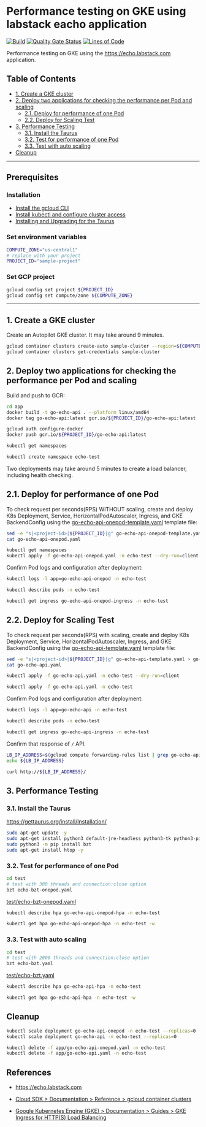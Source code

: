 # Performance testing on GKE using labstack eacho application

[![Build](https://github.com/DevSecOpsSamples/gcp-golang-performance-test/actions/workflows/build.yml/badge.svg?branch=master)](https://github.com/DevSecOpsSamples/gcp-golang-performance-test/actions/workflows/build.yml)
[![Quality Gate Status](https://sonarcloud.io/api/project_badges/measure?project=DevSecOpsSamples_gcp-golang-performance-test&metric=alert_status)](https://sonarcloud.io/summary/new_code?id=DevSecOpsSamples_gcp-golang-performance-test) [![Lines of Code](https://sonarcloud.io/api/project_badges/measure?project=DevSecOpsSamples_gcp-golang-performance-test&metric=ncloc)](https://sonarcloud.io/summary/new_code?id=DevSecOpsSamples_gcp-golang-performance-test)

Performance testing on GKE using the https://echo.labstack.com application.


## Table of Contents

- [1. Create a GKE cluster](#1-create-a-gke-cluster)
- [2. Deploy two applications for checking the performance per Pod and scaling](#2-deploy-two-applications-for-checking-the-performance-per-pod-and-scaling)
    - [2.1. Deploy for performance of one Pod](#21-deploy-for-performance-of-one-pod)
    - [2.2. Deploy for Scaling Test](#22-deploy-for-scaling-test)
- [3. Performance Testing](#3-performance-testing)
    - [3.1. Install the Taurus](#31-install-the-taurus)
    - [3.2. Test for performance of one Pod](#32-test-for-performance-of-one-pod)
    - [3.3. Test with auto scaling](#33-test-with-auto-scaling)
- [Cleanup](#6-cleanup)

---

## Prerequisites

### Installation

- [Install the gcloud CLI](https://cloud.google.com/sdk/docs/install)
- [Install kubectl and configure cluster access](https://cloud.google.com/kubernetes-engine/docs/how-to/cluster-access-for-kubectl)
- [Installing and Upgrading for the Taurus ](https://gettaurus.org/install/Installation/)

### Set environment variables

```bash
COMPUTE_ZONE="us-central1"
# replace with your project
PROJECT_ID="sample-project"
```

### Set GCP project

```bash
gcloud config set project ${PROJECT_ID}
gcloud config set compute/zone ${COMPUTE_ZONE}
```

---

## 1. Create a GKE cluster

Create an Autopilot GKE cluster. It may take around 9 minutes.

```bash
gcloud container clusters create-auto sample-cluster --region=${COMPUTE_ZONE}
gcloud container clusters get-credentials sample-cluster
```

## 2. Deploy two applications for checking the performance per Pod and scaling

Build and push to GCR:

```bash
cd app
docker build -t go-echo-api . --platform linux/amd64
docker tag go-echo-api:latest gcr.io/${PROJECT_ID}/go-echo-api:latest

gcloud auth configure-docker
docker push gcr.io/${PROJECT_ID}/go-echo-api:latest
```

```bash
kubectl get namespaces

kubectl create namespace echo-test
```

Two deployments may take around 5 minutes to create a load balancer, including health checking.

## 2.1. Deploy for performance of one Pod

To check request per seconds(RPS) WITHOUT scaling, create and deploy K8s Deployment, Service, HorizontalPodAutoscaler, Ingress, and GKE BackendConfig using the [go-echo-api-onepod-template.yaml](app/go-echo-api-onepod-template.yaml) template file:

```bash
sed -e "s|<project-id>|${PROJECT_ID}|g" go-echo-api-onepod-template.yaml > go-echo-api-onepod.yaml
cat go-echo-api-onepod.yaml

kubectl get namespaces
kubectl apply -f go-echo-api-onepod.yaml -n echo-test --dry-run=client
```

Confirm Pod logs and configuration after deployment:

```bash
kubectl logs -l app=go-echo-api-onepod -n echo-test

kubectl describe pods -n echo-test

kubectl get ingress go-echo-api-onepod-ingress -n echo-test
```

## 2.2. Deploy for Scaling Test

To check request per seconds(RPS) with scaling, create and deploy K8s Deployment, Service, HorizontalPodAutoscaler, Ingress, and GKE BackendConfig using the [go-echo-api-template.yaml](app/go-echo-api-template.yaml) template file:

```bash
sed -e "s|<project-id>|${PROJECT_ID}|g" go-echo-api-template.yaml > go-echo-api.yaml
cat go-echo-api.yaml

kubectl apply -f go-echo-api.yaml -n echo-test --dry-run=client
```

```bash
kubectl apply -f go-echo-api.yaml -n echo-test
```

Confirm Pod logs and configuration after deployment:

```bash
kubectl logs -l app=go-echo-api -n echo-test

kubectl describe pods -n echo-test

kubectl get ingress go-echo-api-ingress -n echo-test
```

Confirm that response of `/` API.

```bash
LB_IP_ADDRESS=$(gcloud compute forwarding-rules list | grep go-echo-api | awk '{ print $2 }')
echo ${LB_IP_ADDRESS}
```

```bash
curl http://${LB_IP_ADDRESS}/
```

## 3. Performance Testing

### 3.1. Install the Taurus

https://gettaurus.org/install/Installation/

```bash
sudo apt-get update -y
sudo apt-get install python3 default-jre-headless python3-tk python3-pip python3-dev libxml2-dev libxslt-dev zlib1g-dev net-tools  -y
sudo python3 -m pip install bzt
sudo apt-get install htop -y
```

### 3.2. Test for performance of one Pod

```bash
cd test
# test with 300 threads and connection:close option
bzt echo-bzt-onepod.yaml
```

[test/echo-bzt-onepod.yaml](./test/echo-bzt-onepod.yaml)

```bash
kubectl describe hpa go-echo-api-onepod-hpa -n echo-test

kubectl get hpa go-echo-api-onepod-hpa -n echo-test -w
```

### 3.3. Test with auto scaling

```bash
cd test
# test with 2000 threads and connection:close option
bzt echo-bzt.yaml
```

[test/echo-bzt.yaml](./test/echo-bzt.yaml)

```bash
kubectl describe hpa go-echo-api-hpa -n echo-test

kubectl get hpa go-echo-api-hpa -n echo-test -w
```

## Cleanup

```bash
kubectl scale deployment go-echo-api-onepod -n echo-test --replicas=0
kubectl scale deployment go-echo-api -n echo-test --replicas=0

kubectl delete -f app/go-echo-api-onepod.yaml -n echo-test
kubectl delete -f app/go-echo-api.yaml -n echo-test
```

## References

- https://echo.labstack.com

- [Cloud SDK > Documentation > Reference > gcloud container clusters](https://cloud.google.com/sdk/gcloud/reference/container/clusters)

- [Google Kubernetes Engine (GKE) > Documentation > Guides > GKE Ingress for HTTP(S) Load Balancing](https://cloud.google.com/kubernetes-engine/docs/concepts/ingress)
